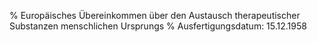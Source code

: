 % Europäisches Übereinkommen über den Austausch therapeutischer Substanzen menschlichen Ursprungs
% Ausfertigungsdatum: 15.12.1958
 